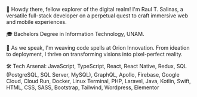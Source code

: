 👋 Howdy there, fellow explorer of the digital realm! I'm Raul T. Salinas, a versatile full-stack developer on a perpetual quest to craft immersive web and mobile experiences. 

🎓 Bachelors Degree in Information Technology, UNAM.

💼 As we speak, I'm weaving code spells at Orion Innovation. From ideation to deployment, I thrive on transforming visions into pixel-perfect reality.

🛠️ Tech Arsenal: JavaScript, TypeScript, React, React Native, Redux, SQL (PostgreSQL, SQL Server, MySQL), GraphQL, Apollo, Firebase, Google Cloud, Cloud Run, Docker, Linux Terminal, PHP, Laravel, Java, Kotlin, Swift, HTML, CSS, SASS, Bootstrap, Tailwind, Wordpress, Elementor
